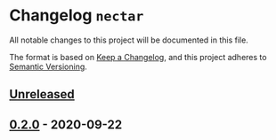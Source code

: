 # Changelog `nectar`

All notable changes to this project will be documented in this file.

The format is based on [Keep a Changelog](https://keepachangelog.com/en/1.0.0/),
and this project adheres to [Semantic Versioning](https://semver.org/spec/v2.0.0.html).

## [Unreleased]

## [0.2.0] - 2020-09-22

[Unreleased]: https://github.com/thomaseizinger/comit-rs/compare/0.2.0...HEAD

[0.2.0]: https://github.com/thomaseizinger/comit-rs/compare/798c66eea3015165eb227e5cc560ef2d56234f7f...0.2.0
